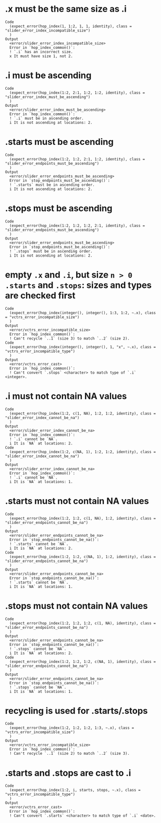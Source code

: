 # .x must be the same size as .i

    Code
      (expect_error(hop_index(1, 1:2, 1, 1, identity), class = "slider_error_index_incompatible_size")
      )
    Output
      <error/slider_error_index_incompatible_size>
      Error in `hop_index_common()`:
      ! `.i` has an incorrect size.
      x It must have size 1, not 2.

# .i must be ascending

    Code
      (expect_error(hop_index(1:2, 2:1, 1:2, 1:2, identity), class = "slider_error_index_must_be_ascending")
      )
    Output
      <error/slider_error_index_must_be_ascending>
      Error in `hop_index_common()`:
      ! `.i` must be in ascending order.
      i It is not ascending at locations: 2.

# .starts must be ascending

    Code
      (expect_error(hop_index(1:2, 1:2, 2:1, 1:2, identity), class = "slider_error_endpoints_must_be_ascending")
      )
    Output
      <error/slider_error_endpoints_must_be_ascending>
      Error in `stop_endpoints_must_be_ascending()`:
      ! `.starts` must be in ascending order.
      i It is not ascending at locations: 2.

# .stops must be ascending

    Code
      (expect_error(hop_index(1:2, 1:2, 1:2, 2:1, identity), class = "slider_error_endpoints_must_be_ascending")
      )
    Output
      <error/slider_error_endpoints_must_be_ascending>
      Error in `stop_endpoints_must_be_ascending()`:
      ! `.stops` must be in ascending order.
      i It is not ascending at locations: 2.

# empty `.x` and `.i`, but size `n > 0` `.starts` and `.stops`: sizes and types are checked first

    Code
      (expect_error(hop_index(integer(), integer(), 1:3, 1:2, ~.x), class = "vctrs_error_incompatible_size")
      )
    Output
      <error/vctrs_error_incompatible_size>
      Error in `hop_index_common()`:
      ! Can't recycle `..1` (size 3) to match `..2` (size 2).
    Code
      (expect_error(hop_index(integer(), integer(), 1, "x", ~.x), class = "vctrs_error_incompatible_type")
      )
    Output
      <error/vctrs_error_cast>
      Error in `hop_index_common()`:
      ! Can't convert `.stops` <character> to match type of `.i` <integer>.

# .i must not contain NA values

    Code
      (expect_error(hop_index(1:2, c(1, NA), 1:2, 1:2, identity), class = "slider_error_index_cannot_be_na")
      )
    Output
      <error/slider_error_index_cannot_be_na>
      Error in `hop_index_common()`:
      ! `.i` cannot be `NA`.
      i It is `NA` at locations: 2.
    Code
      (expect_error(hop_index(1:2, c(NA, 1), 1:2, 1:2, identity), class = "slider_error_index_cannot_be_na")
      )
    Output
      <error/slider_error_index_cannot_be_na>
      Error in `hop_index_common()`:
      ! `.i` cannot be `NA`.
      i It is `NA` at locations: 1.

# .starts must not contain NA values

    Code
      (expect_error(hop_index(1:2, 1:2, c(1, NA), 1:2, identity), class = "slider_error_endpoints_cannot_be_na")
      )
    Output
      <error/slider_error_endpoints_cannot_be_na>
      Error in `stop_endpoints_cannot_be_na()`:
      ! `.starts` cannot be `NA`.
      i It is `NA` at locations: 2.
    Code
      (expect_error(hop_index(1:2, 1:2, c(NA, 1), 1:2, identity), class = "slider_error_endpoints_cannot_be_na")
      )
    Output
      <error/slider_error_endpoints_cannot_be_na>
      Error in `stop_endpoints_cannot_be_na()`:
      ! `.starts` cannot be `NA`.
      i It is `NA` at locations: 1.

# .stops must not contain NA values

    Code
      (expect_error(hop_index(1:2, 1:2, 1:2, c(1, NA), identity), class = "slider_error_endpoints_cannot_be_na")
      )
    Output
      <error/slider_error_endpoints_cannot_be_na>
      Error in `stop_endpoints_cannot_be_na()`:
      ! `.stops` cannot be `NA`.
      i It is `NA` at locations: 2.
    Code
      (expect_error(hop_index(1:2, 1:2, 1:2, c(NA, 1), identity), class = "slider_error_endpoints_cannot_be_na")
      )
    Output
      <error/slider_error_endpoints_cannot_be_na>
      Error in `stop_endpoints_cannot_be_na()`:
      ! `.stops` cannot be `NA`.
      i It is `NA` at locations: 1.

# recycling is used for .starts/.stops

    Code
      (expect_error(hop_index(1:2, 1:2, 1:2, 1:3, ~.x), class = "vctrs_error_incompatible_size")
      )
    Output
      <error/vctrs_error_incompatible_size>
      Error in `hop_index_common()`:
      ! Can't recycle `..1` (size 2) to match `..2` (size 3).

# .starts and .stops are cast to .i

    Code
      (expect_error(hop_index(1:2, i, starts, stops, ~.x), class = "vctrs_error_incompatible_type")
      )
    Output
      <error/vctrs_error_cast>
      Error in `hop_index_common()`:
      ! Can't convert `.starts` <character> to match type of `.i` <date>.

